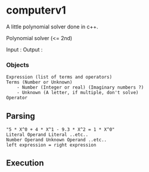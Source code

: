 # computerv1
A little polynomial solver done in c++.



Polynomial solver (<= 2nd)

Input : <string> 
Output : <string>

### Objects
    Expression (list of terms and operators)
    Terms (Number or Unknown)
        - Number (Integer or real) (Imaginary numbers ?)
        - Unknown (A letter, if multiple, don't solve)
    Operator


## Parsing 
    "5 * X^0 + 4 * X^1 - 9.3 * X^2 = 1 * X^0"
    Literal Operand Literal ..etc..
    Number Operand Unknown Operand ..etc..
    left expression = right expression

## Execution
